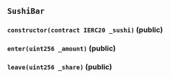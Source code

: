 ## `SushiBar`

### `constructor(contract IERC20 _sushi)` (public)

### `enter(uint256 _amount)` (public)

### `leave(uint256 _share)` (public)
